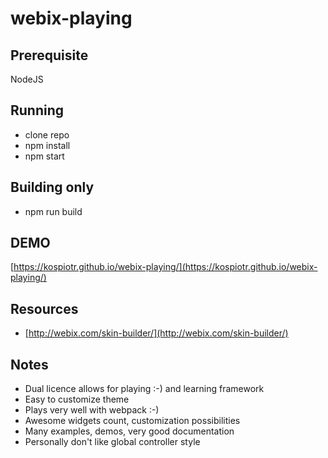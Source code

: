 # webix-playing

## Prerequisite

NodeJS

## Running

- clone repo
- npm install
- npm start

## Building only

- npm run build

## DEMO

[https://kospiotr.github.io/webix-playing/](https://kospiotr.github.io/webix-playing/)

## Resources

- [http://webix.com/skin-builder/](http://webix.com/skin-builder/)

## Notes

- Dual licence allows for playing :-) and learning framework
- Easy to customize theme
- Plays very well with webpack :-)
- Awesome widgets count, customization possibilities
- Many examples, demos, very good documentation
- Personally don't like global controller style
